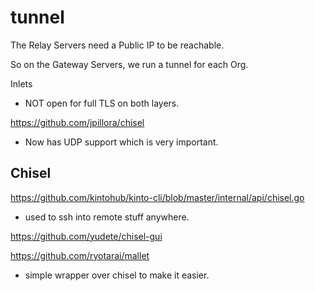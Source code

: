 # tunnel

The Relay Servers need a Public IP to be reachable.

So on the Gateway Servers, we run a tunnel for each Org.

Inlets
- NOT open for full TLS on both layers.

https://github.com/jpillora/chisel
- Now has UDP support which is very important.

## Chisel

https://github.com/kintohub/kinto-cli/blob/master/internal/api/chisel.go
- used to ssh into remote stuff anywhere.

https://github.com/yudete/chisel-gui

https://github.com/ryotarai/mallet
- simple wrapper over chisel to make it easier.


